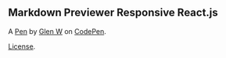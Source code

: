 Markdown Previewer Responsive React.js
--------------------------------------


A [Pen](http://codepen.io/glynn/pen/kkzpKy) by [Glen W](http://codepen.io/glynn) on [CodePen](http://codepen.io/).

[License](http://codepen.io/glynn/pen/kkzpKy/license).